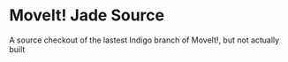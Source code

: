 # MoveIt! Jade Source

A source checkout of the lastest Indigo branch of MoveIt!, but not actually built
